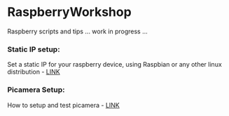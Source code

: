# RaspberryWorkshop

Raspberry scripts and tips ... work in progress ...

### Static IP setup: 
Set a static IP for your raspberry device, using Raspbian or any other linux distribution - [LINK](https://github.com/DiegoMartinezGlez/RaspberryWorkshop/tree/master/static_ip_setup)

### Picamera Setup: 
How to setup and test picamera - [LINK](https://github.com/DiegoMartinezGlez/RaspberryWorkshop/tree/master/picamera)
